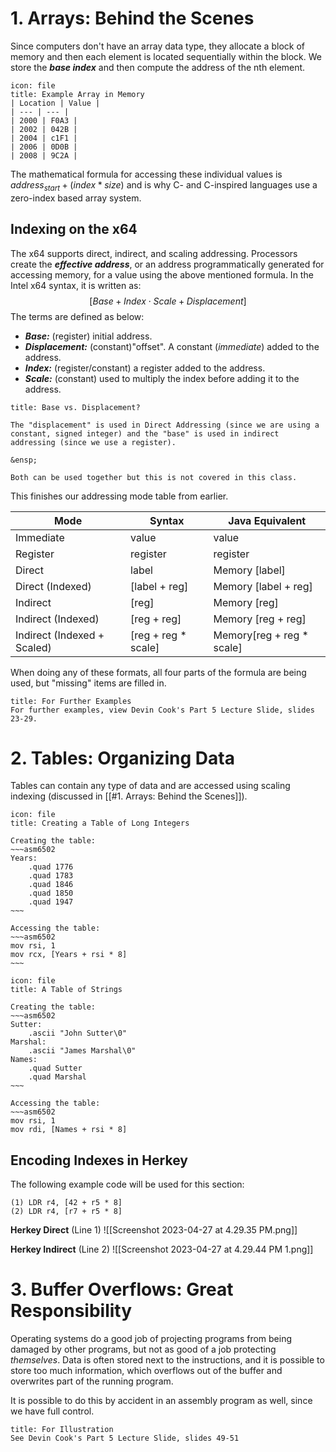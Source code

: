 # 1. Arrays: Behind the Scenes 

Since computers don't have an array data type, they allocate a block of memory and then each element is located sequentially within the block. We store the ***base index*** and then compute the address of the nth element. 

```ad-example
icon: file
title: Example Array in Memory
| Location | Value | 
| --- | --- |
| 2000 | F0A3 |
| 2002 | 042B | 
| 2004 | c1F1 |
| 2006 | 0D0B |
| 2008 | 9C2A |
```

The mathematical formula for accessing these individual values is $address_{start} + (index * size)$ and is why C- and C-inspired languages use a zero-index based array system. 

## Indexing on the x64 

The x64 supports direct, indirect, and scaling addressing. Processors create the ***effective address***, or an address programmatically generated for accessing memory,  for a value using the above mentioned formula. In the Intel x64 syntax, it is written as:
$$
[Base + Index \cdot Scale + Displacement]
$$
The terms are defined as below:
- ***Base:*** (register) initial address.
- ***Displacement:*** (constant)"offset". A constant (*immediate*) added to the address.
- ***Index:*** (register/constant) a register added to the address.
- ***Scale:*** (constant) used to multiply the index before adding it to the address.

```ad-info
title: Base vs. Displacement?

The "displacement" is used in Direct Addressing (since we are using a constant, signed integer) and the "base" is used in indirect addressing (since we use a register). 

&ensp;

Both can be used together but this is not covered in this class.
```

This finishes our addressing mode table from earlier.

| Mode | Syntax | Java Equivalent |
| --- | --- | --- |
| Immediate | value | value |
| Register | register | register |
| Direct | label | Memory [label] |
| Direct (Indexed) | [label + reg] | Memory [label + reg] |
| Indirect | [reg] | Memory [reg] |
| Indirect (Indexed) | [reg + reg] | Memory [reg + reg] |
| Indirect (Indexed + Scaled) | [reg + reg * scale] | Memory[reg + reg * scale] |

When doing any of these formats, all four parts of the formula are being used, but "missing" items are filled in. 

```ad-note
title: For Further Examples
For further examples, view Devin Cook's Part 5 Lecture Slide, slides 23-29.
```



# 2. Tables: Organizing Data

Tables can contain any type of data and are accessed using scaling indexing (discussed in  [[#1. Arrays: Behind the Scenes]]). 

```ad-example
icon: file
title: Creating a Table of Long Integers

Creating the table:
~~~asm6502
Years:
	.quad 1776
	.quad 1783
	.quad 1846
	.quad 1850
	.quad 1947
~~~

Accessing the table:
~~~asm6502
mov rsi, 1
mov rcx, [Years + rsi * 8]
~~~
```

```ad-example
icon: file
title: A Table of Strings

Creating the table:
~~~asm6502
Sutter:
	.ascii "John Sutter\0"
Marshal:
	.ascii "James Marshal\0"
Names:
	.quad Sutter
	.quad Marshal
~~~

Accessing the table:
~~~asm6502
mov rsi, 1
mov rdi, [Names + rsi * 8]
```

## Encoding Indexes in Herkey

The following example code will be used for this section:
```asm6502
(1) LDR r4, [42 + r5 * 8]
(2) LDR r4, [r7 + r5 * 8]
```

 **Herkey Direct** (Line 1)
![[Screenshot 2023-04-27 at 4.29.35 PM.png]]

**Herkey Indirect** (Line 2)
![[Screenshot 2023-04-27 at 4.29.44 PM 1.png]]

# 3. Buffer Overflows: Great Responsibility

Operating systems do a good job of projecting programs from being damaged by other programs, but not as good of a job protecting *themselves*. Data is often stored next to the instructions, and it is possible to store too much information, which overflows out of the buffer and overwrites part of the running program. 

It is possible to do this by accident in an assembly program as well, since we have full control. 

```ad-note
title: For Illustration
See Devin Cook's Part 5 Lecture Slide, slides 49-51
```

